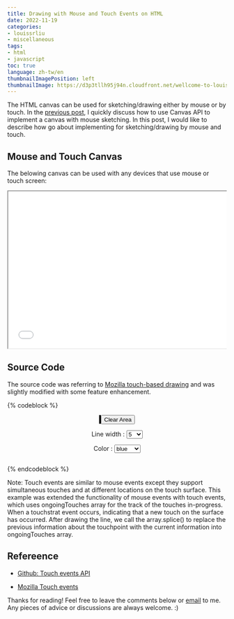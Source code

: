 ```yaml
---
title: Drawing with Mouse and Touch Events on HTML
date: 2022-11-19
categories:
- louissrliu
- miscellaneous
tags:
- html
- javascript
toc: true
language: zh-tw/en
thumbnailImagePosition: left
thumbnailImage: https://d3p3tllh95j94n.cloudfront.net/wellcome-to-louissrliu/dock.jpeg
---
```


The HTML canvas can be used for sketching/drawing either by mouse or by touch. In the [previous post][mouse], I quickly discuss how to use Canvas API to implement a canvas with mouse sketching. In this post, I would like to describe how go about implementing for sketching/drawing by mouse and touch.

<!-- more -->

## Mouse and Touch Canvas ##

The belowing canvas can be used with any devices that use mouse or touch screen:

<div style="overflow-x:auto;">
    <iframe src="/javascript/canvas/mouse_touch_canvas.html" style="width:100%; height:360px", title="add-default-marker"></iframe>
</div>

## Source Code ##

The source code was referring to [Mozilla touch-based drawing][touchbased] and was slightly modified with some feature enhancement.

{% codeblock %}
<style>
#canvas_div {
    text-align: center;
    display: block;
    margin-left: auto;
    margin-right: auto;
}
canvas {
  border: 2px solid black;
}
</style>

<div id="canvas_div" style="overflow-x: auto;">
<canvas id="canvas" width="700" height="360"></canvas>
<button onclick="javascript:clearArea();return false;">Clear Area</button>

Line width : <select id="selWidth">
    <option value="5" selected="selected">5</option>
    <option value="7">7</option>
    <option value="9">9</option>
    <option value="11">11</option>
    <option value="13">13</option>
    <option value="15">15</option>
</select>

Color : <select id="selColor">
    <option value="black">black</option>
    <option value="blue" selected="selected">blue</option>
    <option value="red">red</option>
    <option value="green">green</option>
    <option value="yellow">yellow</option>
    <option value="gray">gray</option>
</select>
</div>

<script>
// When true, moving the mouse draws on the canvas
let isDrawing = false;
let x = 0;
let y = 0;
var offsetX;
var offsetY;

const canvas = document.getElementById('canvas');
const context = canvas.getContext('2d');

function startup() {
  canvas.addEventListener('touchstart', handleStart);
  canvas.addEventListener('touchend', handleEnd);
  canvas.addEventListener('touchcancel', handleCancel);
  canvas.addEventListener('touchmove', handleMove);
  canvas.addEventListener('mousedown', (e) => {
    x = e.offsetX;
    y = e.offsetY;
    isDrawing = true;
  });

  canvas.addEventListener('mousemove', (e) => {
    if (isDrawing) {
      drawLine(context, x, y, e.offsetX, e.offsetY);
      x = e.offsetX;
      y = e.offsetY;
    }
  });


  canvas.addEventListener('mouseup', (e) => {
    if(isDrawing) {
      drawLine(context, x, y, e.offsetX, e.offsetY);
      x = 0;
      y = 0;
      isDrawing = false;
    }
  });
}

document.addEventListener("DOMContentLoaded", startup);

const ongoingTouches = [];

function handleStart(evt) {
  evt.preventDefault();
  const touches = evt.changedTouches;
  offsetX = canvas.getBoundingClientRect().left;
  offsetY = canvas.getBoundingClientRect().top;
  for (let i = 0; i < touches.length; i++) {
    ongoingTouches.push(copyTouch(touches[i]));
  }
}

function handleMove(evt) {
  evt.preventDefault();
  const touches = evt.changedTouches;
  for (let i = 0; i < touches.length; i++) {
    const color = document.getElementById('selColor').value;
    const idx = ongoingTouchIndexById(touches[i].identifier);
    if (idx >= 0) {
      context.beginPath();
      context.moveTo(ongoingTouches[idx].clientX - offsetX, ongoingTouches[idx].clientY - offsetY);
      context.lineTo(touches[i].clientX - offsetX, touches[i].clientY - offsetY);
      context.lineWidth = document.getElementById('selWidth').value;
      context.strokeStyle = color;
      context.lineJoin = "round";
      context.closePath();
      context.stroke();
      ongoingTouches.splice(idx, 1, copyTouch(touches[i])); // swap in the new touch record
    }
  }
}

function handleEnd(evt) {
  evt.preventDefault();
  const touches = evt.changedTouches;
  for (let i = 0; i < touches.length; i++) {
    const color = document.getElementById('selColor').value;
    let idx = ongoingTouchIndexById(touches[i].identifier);

    if (idx >= 0) {
      context.lineWidth = document.getElementById('selWidth').value;
      context.fillStyle = color;
      ongoingTouches.splice(idx, 1); // remove it; we're done
    }
  }
}

function handleCancel(evt) {
  evt.preventDefault();
  const touches = evt.changedTouches;
  for (let i = 0; i < touches.length; i++) {
    let idx = ongoingTouchIndexById(touches[i].identifier);
    ongoingTouches.splice(idx, 1); // remove it; we're done
  }
}

function copyTouch({ identifier, clientX, clientY }) {
  return { identifier, clientX, clientY };
}

function ongoingTouchIndexById(idToFind) {
  for (let i = 0; i < ongoingTouches.length; i++) {
    const id = ongoingTouches[i].identifier;
    if (id === idToFind) {
      return i;
    }
  }
  return -1; // not found
}

function drawLine(context, x1, y1, x2, y2) {
  context.beginPath();
  context.strokeStyle = document.getElementById('selColor').value;
  context.lineWidth = document.getElementById('selWidth').value;
  context.lineJoin = "round";
  context.moveTo(x1, y1);
  context.lineTo(x2, y2);
  context.closePath();
  context.stroke();
}

function clearArea() {
    context.setTransform(1, 0, 0, 1, 0, 0);
    context.clearRect(0, 0, context.canvas.width, context.canvas.height);
}
</script>
{% endcodeblock %}

Note:
Touch events are similar to mouse events except they support simultaneous touches and at different locations on the touch surface. This example was extended the functionality of mouse events with touch events, which uses ongoingTouches array for the track of the touches in-progress. When a touchstrat event occurs, indicating that a new touch on the surface has occurred. After drawing the line, we call the array.splice() to replace the previous information about the touchpoint with the current information into ongoingTouches array.

## Refereence ##

- [Github: Touch events API](https://github.com/mdn/content/blob/main/files/en-us/web/api/touch_events/index.md?plain=1)

- [Mozilla Touch events](https://developer.mozilla.org/en-US/docs/Web/API/Touch_events)

[touchbased]:https://developer.mozilla.org/en-US/docs/Web/API/Touch_events "https://developer.mozilla.org/en-US/docs/Web/API/Touch_events"

[mouse]:https://louissrliu.github.io/2022/11/06/Drawing_with_mouse_events_on_html/ "https://louissrliu.github.io/2022/11/06/Drawing_with_mouse_events_on_html/"

<p>Thanks for reading! Feel free to leave the comments below or <a href="mailto:qazqazqaz850@gmail.com">email</a> to me. Any pieces of advice or discussions are always welcome. :)</p>
